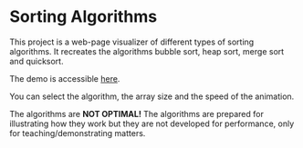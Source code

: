 # Sorting Algorithms #

This project is a web-page visualizer of different types of sorting algorithms. It recreates the algorithms bubble sort, heap sort, merge sort and quicksort.

The demo is accessible [here](https://eloirodriguezgaxas.github.io/sorting-algorithms/).

You can select the algorithm, the array size and the speed of the animation.

The algorithms are **NOT OPTIMAL!** The algorithms are prepared for illustrating how they work but they are not developed for performance, only for teaching/demonstrating matters.
